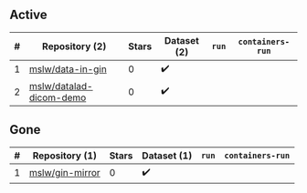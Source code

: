 ## Active
| # | Repository (2) | Stars | Dataset (2) | `run` | `containers-run` |
| --- | --- | --- | --- | --- | --- |
| 1 | [mslw/data-in-gin](https://github.com/mslw/data-in-gin) | 0 | :heavy_check_mark: |  |  |
| 2 | [mslw/datalad-dicom-demo](https://github.com/mslw/datalad-dicom-demo) | 0 | :heavy_check_mark: |  |  |

## Gone
| # | Repository (1) | Stars | Dataset (1) | `run` | `containers-run` |
| --- | --- | --- | --- | --- | --- |
| 1 | [mslw/gin-mirror](https://github.com/mslw/gin-mirror) | 0 | :heavy_check_mark: |  |  |
